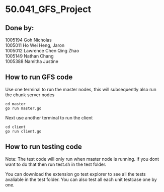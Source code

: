 # 50.041_GFS_Project

## Done by:
1005194 Goh Nicholas  
1005011 Ho Wei Heng, Jaron  
1005012 Lawrence Chen Qing Zhao  
1005149 Nathan Chang  
1005388 Namitha Justine  

## How to run GFS code
Use one terminal to run the master nodes, this will subsequently also run the chunk server nodes

    cd master
    go run master.go

Next use another terminal to run the client

    cd client
    go run client.go

## How to run testing code
Note: The test code will only run when master node is running. If you dont want to do that then run test.sh in the test folder.

You can download the extension go test explorer to see all the tests avaliable in the test folder. You can also test all each unit testcase one by one.
